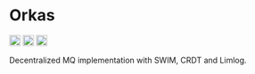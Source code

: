 # Orkas

[<img alt="github" src="https://img.shields.io/badge/github-limit--lab/orkas-A8E6CF?style=for-the-badge&labelColor=555555&logo=github" height="20">](https://github.com/limit-lab/orkas)
[<img alt="documentation" src="https://img.shields.io/badge/doc-rustdoc.limit.dev-DCEDC1?style=for-the-badge&labelColor=555555" height="20">](https://rustdoc.limit.dev/orkas_core)
[<img alt="workflow status" src="https://img.shields.io/github/actions/workflow/status/limit-lab/orkas/rust.yml?style=for-the-badge&color=FFD3B6&labelColor=555555" height="20">](https://github.com/Limit-LAB/Orkas/actions/workflows/rust.yml)

Decentralized MQ implementation with SWIM, CRDT and Limlog.

